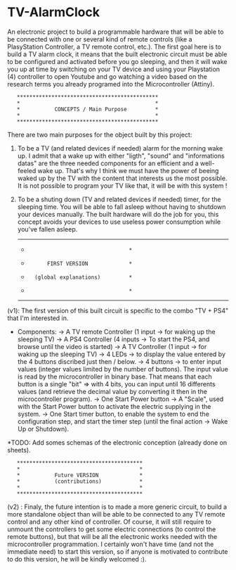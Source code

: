 # TV-AlarmClock
An electronic project to build a programmable hardware that will be able to be connected with one or several kind of remote controls (like a PlasyStation Controller, a TV remote control, etc.). The first goal here is to build a TV alarm clock, it means that the built electronic circuit must be able to be configured and activated before you go sleeping, and then it will wake you up at time by switching on your TV device and using your Playstation (4) controller to open Youtube and go watching a video based on the research terms you already programed into the Microcontroller (Attiny).


       *********************************************
       *                                           *
       *           CONCEPTS / Main Purpose         *
       *                                           *
       *********************************************


There are two main purposes for the object built by this project:
  1) To be a TV (and related devices if needed) alarm for the morning wake up. I admit that a wake up with either "ligth", "sound" and "informations datas" are the three needed components for an efficient and a well-feeled wake up. That's why I think we must have the power of beeing waked up by the TV with the content that interests us the most possible. It is not possible to program your TV like that, it will be with this system !
  2) To be a shuting down (TV and related devices if needed) timer, for the sleeping time. You will be able to fall asleep without having to shutdown your devices manually. The built hardware will do the job for you, this concept avoids your devices to use useless power consumption while you've fallen asleep.


       ***************************************
       *                                     *
       *           FIRST VERSION             *
       *       (global explanations)         *
       *                                     *
       ***************************************

(v1): The first version of this built circuit is specific to the combo "TV + PS4" that I'm interested in.



 - Components:
    -> A TV remote Controller (1 input -> for waking up the sleeping TV)
    -> A PS4 Controller (4 inputs -> To start the PS4, and browse until the video is started)
    -> A TV Controller (1 input -> for waking up the sleeping TV)
    -> 4 LEDs -> to display the value entered by the 4 buttons discribed just then / below.
    -> 4 buttons -> to enter input values (integer values limited by the number of buttons). The input value is read by the microcontroller in binary base. That means that each button is a single "bit" => with 4 bits, you can input until 16 differents values (and retrieve the decimal value by converting it then in the microcontroller program).
    -> One Start Power button
    -> A "Scale", used with the Start Power button to activate the electric supplying in the system.
    -> One Start timer button, to enable the system to end the configuration step, and start the timer step (until the final action -> Wake Up or Shutdown).


*TODO: Add somes schemas of the electronic conception (already done on sheets).


       ****************************************
       *                                      *
       *           Future VERSION             *
       *           (contributions)            *
       *                                      *
       ****************************************



(v2) : Finaly, the future intention is to made a more generic circuit, to build a more standalone object than will be able to be connected to any TV remote control and any other kind of controller. Of course, it will still require to unmount the controllers to get some electric connections (to control the remote buttons), but that will be all the electronic works needed with the microcontroller programmation. I certainly won't have time (and not the immediate need) to start this version, so if anyone is motivated to contribute to do this version, he will be kindly welcomed :).
